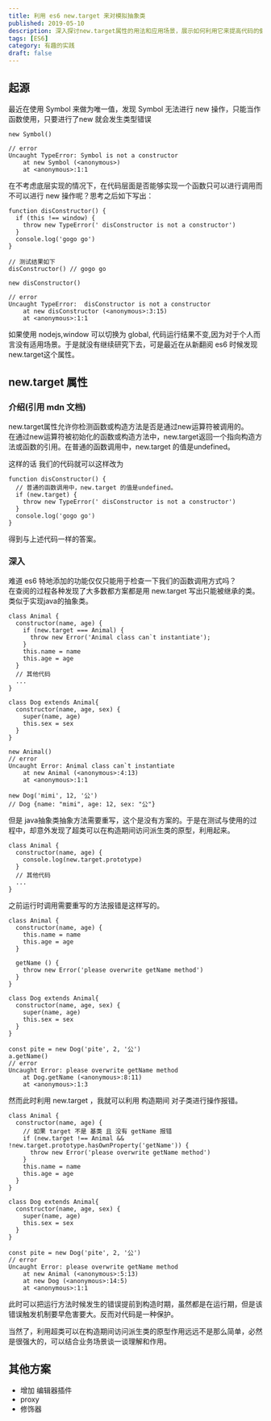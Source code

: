 ```yaml
---
title: 利用 es6 new.target 来对模拟抽象类
published: 2019-05-10
description: 深入探讨new.target属性的用法和应用场景，展示如何利用它来提高代码的健壮性和可维护性。我们将通过实际的代码示例，详细讲解如何使用new.target来模拟抽象类，以及如何在继承关系中利用它来实现更灵活的控制。
tags: [ES6]
category: 有趣的实践
draft: false
---
```


## 起源

最近在使用 Symbol 来做为唯一值，发现 Symbol 无法进行 new 操作，只能当作函数使用，只要进行了new 就会发生类型错误
```
new Symbol()

// error
Uncaught TypeError: Symbol is not a constructor
    at new Symbol (<anonymous>)
    at <anonymous>:1:1
```

在不考虑底层实现的情况下，在代码层面是否能够实现一个函数只可以进行调用而不可以进行 new 操作呢？思考之后如下写出：

```
function disConstructor() {
  if (this !== window) {
    throw new TypeError(' disConstructor is not a constructor')
  }
  console.log('gogo go')
}

// 测试结果如下
disConstructor() // gogo go

new disConstructor()

// error
Uncaught TypeError:  disConstructor is not a constructor
    at new disConstructor (<anonymous>:3:15)
    at <anonymous>:1:1
```

如果使用 nodejs,window 可以切换为 global, 代码运行结果不变,因为对于个人而言没有适用场景。于是就没有继续研究下去，可是最近在从新翻阅 es6 时候发现 new.target这个属性。

## new.target 属性

### 介绍(引用 mdn 文档)

new.target属性允许你检测函数或构造方法是否是通过new运算符被调用的。   
在通过new运算符被初始化的函数或构造方法中，new.target返回一个指向构造方法或函数的引用。在普通的函数调用中，new.target 的值是undefined。

这样的话 我们的代码就可以这样改为

```
function disConstructor() {
  // 普通的函数调用中，new.target 的值是undefined。
  if (new.target) {
    throw new TypeError(' disConstructor is not a constructor')
  }
  console.log('gogo go')
}
```
得到与上述代码一样的答案。

### 深入
难道 es6 特地添加的功能仅仅只能用于检查一下我们的函数调用方式吗？   
在查阅的过程各种发现了大多数都方案都是用 new.target 写出只能被继承的类。类似于实现java的抽象类。
```
class Animal {
  constructor(name, age) {
    if (new.target === Animal) {
      throw new Error('Animal class can`t instantiate');
    }
    this.name = name
    this.age = age
  }
  // 其他代码
  ...
}

class Dog extends Animal{
  constructor(name, age, sex) {
    super(name, age)
    this.sex = sex
  }
}

new Animal()
// error
Uncaught Error: Animal class can`t instantiate
    at new Animal (<anonymous>:4:13)
    at <anonymous>:1:1

new Dog('mimi', 12, '公')
// Dog {name: "mimi", age: 12, sex: "公"}

```

但是 java抽象类抽象方法需要重写，这个是没有方案的。于是在测试与使用的过程中，却意外发现了超类可以在构造期间访问派生类的原型，利用起来。

```
class Animal {
  constructor(name, age) {
    console.log(new.target.prototype)
  }
  // 其他代码
  ...
}
```

之前运行时调用需要重写的方法报错是这样写的。

```
class Animal {
  constructor(name, age) {
    this.name = name
    this.age = age
  }

  getName () {
    throw new Error('please overwrite getName method')
  }
}

class Dog extends Animal{
  constructor(name, age, sex) {
    super(name, age)
    this.sex = sex
  }
}

const pite = new Dog('pite', 2, '公')
a.getName()
// error
Uncaught Error: please overwrite getName method
    at Dog.getName (<anonymous>:8:11)
    at <anonymous>:1:3
```

然而此时利用 new.target ，我就可以利用 构造期间 对子类进行操作报错。
```
class Animal {
  constructor(name, age) {
    // 如果 target 不是 基类 且 没有 getName 报错
    if (new.target !== Animal && !new.target.prototype.hasOwnProperty('getName')) {
      throw new Error('please overwrite getName method')
    }
    this.name = name
    this.age = age
  }
}

class Dog extends Animal{
  constructor(name, age, sex) {
    super(name, age)
    this.sex = sex
  }
}

const pite = new Dog('pite', 2, '公')
// error
Uncaught Error: please overwrite getName method
    at new Animal (<anonymous>:5:13)
    at new Dog (<anonymous>:14:5)
    at <anonymous>:1:1
```
此时可以把运行方法时候发生的错误提前到构造时期，虽然都是在运行期，但是该错误触发机制要早危害要大。反而对代码是一种保护。

当然了，利用超类可以在构造期间访问派生类的原型作用远远不是那么简单，必然是很强大的，可以结合业务场景谈一谈理解和作用。

## 其他方案

- 增加 编辑器插件   
- proxy   
- 修饰器   